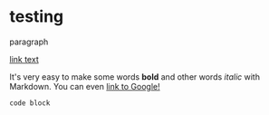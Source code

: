 # testing

paragraph

[link text](http://example.com)

It's very easy to make some words **bold** and other words *italic* with Markdown. You can even [link to Google!](http://google.com)

```bash
code block
```
